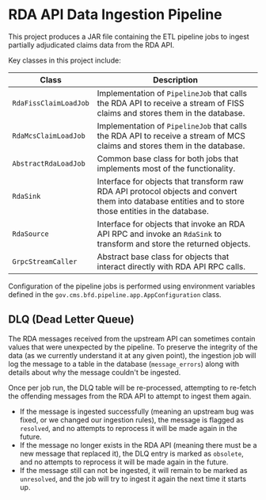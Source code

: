 # RDA API Data Ingestion Pipeline

This project produces a JAR file containing the ETL pipeline jobs to ingest partially adjudicated claims data
from the RDA API.

Key classes in this project include:

| Class                 | Description                                                                                                                |
|-----------------------|----------------------------------------------------------------------------------------------------------------------------|
| `RdaFissClaimLoadJob` | Implementation of `PipelineJob` that calls the RDA API to receive a stream of FISS claims and stores them in the database. |
| `RdaMcsClaimLoadJob`  | Implementation of `PipelineJob` that calls the RDA API to receive a stream of MCS claims and stores them in the database.  |
| `AbstractRdaLoadJob` | Common base class for both jobs that implements most of the functionality. |
| `RdaSink` | Interface for objects that transform raw RDA API protocol objects and convert them into database entities and to store those entities in the database. |
| `RdaSource` | Interface for objects that invoke an RDA API RPC and invoke an `RdaSink` to transform and store the returned objects. |
| `GrpcStreamCaller` | Abstract base class for objects that interact directly with RDA API RPC calls. |

Configuration of the pipeline jobs is performed using environment variables defined in
the `gov.cms.bfd.pipeline.app.AppConfiguration` class.
## DLQ (Dead Letter Queue)
The RDA messages received from the upstream API can sometimes contain values that were unexpected by
the pipeline.  To preserve the integrity of the data (as we currently understand it at any given point),
the ingestion job will log the message to a table in the database (`message_errors`) along with details
about why the message couldn't be ingested.

Once per job run, the DLQ table will be re-processed, attempting to re-fetch the offending messages from
the RDA API to attempt to ingest them again.
 - If the message is ingested successfully (meaning an upstream
bug was fixed, or we changed our ingestion rules), the message is flagged as `resolved`, and no attempts to
reprocess it will be made again in the future.
 - If the message no longer exists in the RDA API (meaning
there must be a new message that replaced it), the DLQ entry is marked as `obsolete`, and no attempts to
reprocess it will be made again in the future.
 - If the message still can not be ingested, it will remain
to be marked as `unresolved`, and the job will try to ingest it again the next time it starts up.
